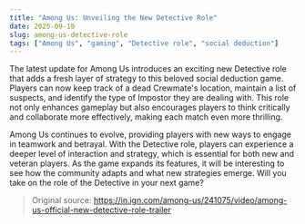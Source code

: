 ```yaml
---
title: "Among Us: Unveiling the New Detective Role"
date: 2025-09-10
slug: among-us-detective-role
tags: ["Among Us", "gaming", "Detective role", "social deduction"]
---
```


The latest update for Among Us introduces an exciting new Detective role that adds a fresh layer of strategy to this beloved social deduction game. Players can now keep track of a dead Crewmate's location, maintain a list of suspects, and identify the type of Impostor they are dealing with. This role not only enhances gameplay but also encourages players to think critically and collaborate more effectively, making each match even more thrilling.

Among Us continues to evolve, providing players with new ways to engage in teamwork and betrayal. With the Detective role, players can experience a deeper level of interaction and strategy, which is essential for both new and veteran players. As the game expands its features, it will be interesting to see how the community adapts and what new strategies emerge. Will you take on the role of the Detective in your next game?
> Original source: https://in.ign.com/among-us/241075/video/among-us-official-new-detective-role-trailer